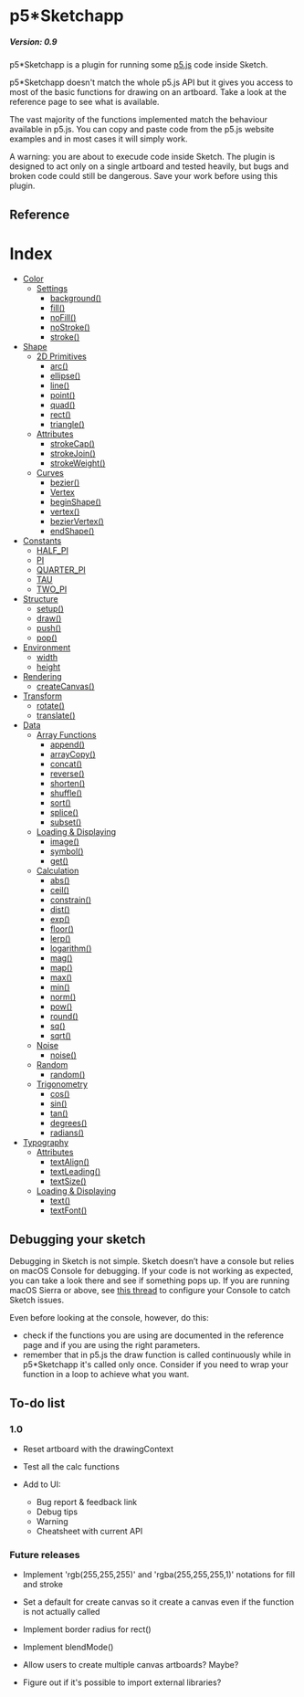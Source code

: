 # p5*Sketchapp
##### Version: 0.9

p5*Sketchapp is a plugin for running some [p5.js](http://p5js.org/) code inside Sketch.

p5*Sketchapp doesn't match the whole p5.js API but it gives you access to most of the basic functions for drawing on an artboard. Take a look at the reference page to see what is available.

The vast majority of the functions implemented match the behaviour available in p5.js. You can copy and paste code from the p5.js website examples and in most cases it will simply work.

A warning: you are about to execude code inside Sketch. The plugin is designed to act only on a single artboard and tested heavily, but bugs and broken code could still be dangerous. Save your work before using this plugin.

## Reference

# Index
- [Color](https://github.com/jacopocolo/p5-sketchplugin/blob/master/cheatsheet.md#color)
  * [Settings](https://github.com/jacopocolo/p5-sketchplugin/blob/master/cheatsheet.md#settings)
    + [background()](https://github.com/jacopocolo/p5-sketchplugin/blob/master/cheatsheet.md#backgroundcolor)
    + [fill()](https://github.com/jacopocolo/p5-sketchplugin/blob/master/cheatsheet.md#fillcolor)
    + [noFill()](https://github.com/jacopocolo/p5-sketchplugin/blob/master/cheatsheet.md#nofill)
    + [noStroke()](https://github.com/jacopocolo/p5-sketchplugin/blob/master/cheatsheet.md#nostroke)
    + [stroke()](https://github.com/jacopocolo/p5-sketchplugin/blob/master/cheatsheet.md#strokecolor)
- [Shape](https://github.com/jacopocolo/p5-sketchplugin/blob/master/cheatsheet.md#shape)
  * [2D Primitives](https://github.com/jacopocolo/p5-sketchplugin/blob/master/cheatsheet.md#2d-primitives)
    + [arc()](https://github.com/jacopocolo/p5-sketchplugin/blob/master/cheatsheet.md#arcxywhstartstop)
    + [ellipse()](https://github.com/jacopocolo/p5-sketchplugin/blob/master/cheatsheet.md#ellipsexywh)
    + [line()](https://github.com/jacopocolo/p5-sketchplugin/blob/master/cheatsheet.md#linex1y1x2y2)
    + [point()](https://github.com/jacopocolo/p5-sketchplugin/blob/master/cheatsheet.md#pointx1y1)
    + [quad()](https://github.com/jacopocolo/p5-sketchplugin/blob/master/cheatsheet.md#quadx1y1x2y2x3y3x4y4)
    + [rect()](https://github.com/jacopocolo/p5-sketchplugin/blob/master/cheatsheet.md#rectxywh)
    + [triangle()](https://github.com/jacopocolo/p5-sketchplugin/blob/master/cheatsheet.md#trianglex1y1x2y2x3y3)
  * [Attributes](https://github.com/jacopocolo/p5-sketchplugin/blob/master/cheatsheet.md#attributes)
    + [strokeCap()](https://github.com/jacopocolo/p5-sketchplugin/blob/master/cheatsheet.md#strokecapcap)
    + [strokeJoin()](https://github.com/jacopocolo/p5-sketchplugin/blob/master/cheatsheet.md#strokejoinjoin)
    + [strokeWeight()](https://github.com/jacopocolo/p5-sketchplugin/blob/master/cheatsheet.md#strokeweightn)
  * [Curves](https://github.com/jacopocolo/p5-sketchplugin/blob/master/cheatsheet.md#curves)
    + [bezier()](https://github.com/jacopocolo/p5-sketchplugin/blob/master/cheatsheet.md#bezierx1y1x2y2x3y3x4y4)
    + [Vertex](https://github.com/jacopocolo/p5-sketchplugin/blob/master/cheatsheet.md#vertex)
    + [beginShape()](https://github.com/jacopocolo/p5-sketchplugin/blob/master/cheatsheet.md#beginshape)
    + [vertex()](https://github.com/jacopocolo/p5-sketchplugin/blob/master/cheatsheet.md#vertexx1x1)
    + [bezierVertex()](https://github.com/jacopocolo/p5-sketchplugin/blob/master/cheatsheet.md#beziervertexx2y2x3y3x4y4)
    + [endShape()](https://github.com/jacopocolo/p5-sketchplugin/blob/master/cheatsheet.md#endshapeclose)
- [Constants](https://github.com/jacopocolo/p5-sketchplugin/blob/master/cheatsheet.md#constants)
    + [HALF_PI](https://github.com/jacopocolo/p5-sketchplugin/blob/master/cheatsheet.md#half_pi)
    + [PI](https://github.com/jacopocolo/p5-sketchplugin/blob/master/cheatsheet.md#pi)
    + [QUARTER_PI](https://github.com/jacopocolo/p5-sketchplugin/blob/master/cheatsheet.md#quarter_pi)
    + [TAU](https://github.com/jacopocolo/p5-sketchplugin/blob/master/cheatsheet.md#tau)
    + [TWO_PI](https://github.com/jacopocolo/p5-sketchplugin/blob/master/cheatsheet.md#two_pi)
- [Structure](https://github.com/jacopocolo/p5-sketchplugin/blob/master/cheatsheet.md#structure)
    + [setup()](https://github.com/jacopocolo/p5-sketchplugin/blob/master/cheatsheet.md#setup)
    + [draw()](https://github.com/jacopocolo/p5-sketchplugin/blob/master/cheatsheet.md#draw)
    + [push()](https://github.com/jacopocolo/p5-sketchplugin/blob/master/cheatsheet.md#push)
    + [pop()](https://github.com/jacopocolo/p5-sketchplugin/blob/master/cheatsheet.md#pop)
- [Environment](https://github.com/jacopocolo/p5-sketchplugin/blob/master/cheatsheet.md#environment)
    + [width](https://github.com/jacopocolo/p5-sketchplugin/blob/master/cheatsheet.md#width)
    + [height](https://github.com/jacopocolo/p5-sketchplugin/blob/master/cheatsheet.md#height)
- [Rendering](https://github.com/jacopocolo/p5-sketchplugin/blob/master/cheatsheet.md#rendering)
    + [createCanvas()](https://github.com/jacopocolo/p5-sketchplugin/blob/master/cheatsheet.md#createcanvas)
- [Transform](https://github.com/jacopocolo/p5-sketchplugin/blob/master/cheatsheet.md#transform)
    + [rotate()](https://github.com/jacopocolo/p5-sketchplugin/blob/master/cheatsheet.md#rotateangle)
    + [translate()](https://github.com/jacopocolo/p5-sketchplugin/blob/master/cheatsheet.md#translatexy)
- [Data](https://github.com/jacopocolo/p5-sketchplugin/blob/master/cheatsheet.md#data)
  * [Array Functions](https://github.com/jacopocolo/p5-sketchplugin/blob/master/cheatsheet.md#array-functions)
    + [append()](https://github.com/jacopocolo/p5-sketchplugin/blob/master/cheatsheet.md#appendarrayvalue)
    + [arrayCopy()](https://github.com/jacopocolo/p5-sketchplugin/blob/master/cheatsheet.md#arraycopysrcsrcpositiondstdstpositionlength)
    + [concat()](https://github.com/jacopocolo/p5-sketchplugin/blob/master/cheatsheet.md#concatab)
    + [reverse()](https://github.com/jacopocolo/p5-sketchplugin/blob/master/cheatsheet.md#reverselist)
    + [shorten()](https://github.com/jacopocolo/p5-sketchplugin/blob/master/cheatsheet.md#shortenlist)
    + [shuffle()](https://github.com/jacopocolo/p5-sketchplugin/blob/master/cheatsheet.md#shufflearraybool)
    + [sort()](https://github.com/jacopocolo/p5-sketchplugin/blob/master/cheatsheet.md#sortlistcount)
    + [splice()](https://github.com/jacopocolo/p5-sketchplugin/blob/master/cheatsheet.md#splicelistvalueposition)
    + [subset()](https://github.com/jacopocolo/p5-sketchplugin/blob/master/cheatsheet.md#subsetliststartcount)
  * [Loading & Displaying](https://github.com/jacopocolo/p5-sketchplugin/blob/master/cheatsheet.md#loading--displaying)
    + [image()](https://github.com/jacopocolo/p5-sketchplugin/blob/master/cheatsheet.md#imagenamexy)
    + [symbol()](https://github.com/jacopocolo/p5-sketchplugin/blob/master/cheatsheet.md#symbolnamexy)
    + [get()](https://github.com/jacopocolo/p5-sketchplugin/blob/master/cheatsheet.md#geturl)
  * [Calculation](https://github.com/jacopocolo/p5-sketchplugin/blob/master/cheatsheet.md#calculation)
    + [abs()](https://github.com/jacopocolo/p5-sketchplugin/blob/master/cheatsheet.md#absn)
    + [ceil()](https://github.com/jacopocolo/p5-sketchplugin/blob/master/cheatsheet.md#ceiln)
    + [constrain()](https://github.com/jacopocolo/p5-sketchplugin/blob/master/cheatsheet.md#constrainnlowhigh)
    + [dist()](https://github.com/jacopocolo/p5-sketchplugin/blob/master/cheatsheet.md#distx1y1x2y2)
    + [exp()](https://github.com/jacopocolo/p5-sketchplugin/blob/master/cheatsheet.md#expn)
    + [floor()](https://github.com/jacopocolo/p5-sketchplugin/blob/master/cheatsheet.md#floorn)
    + [lerp()](https://github.com/jacopocolo/p5-sketchplugin/blob/master/cheatsheet.md#lerpstartstopamt)
    + [logarithm()](https://github.com/jacopocolo/p5-sketchplugin/blob/master/cheatsheet.md#logarithmn)
    + [mag()](https://github.com/jacopocolo/p5-sketchplugin/blob/master/cheatsheet.md#magab)
    + [map()](https://github.com/jacopocolo/p5-sketchplugin/blob/master/cheatsheet.md#mapvaluestart1stop1start2stop2)
    + [max()](https://github.com/jacopocolo/p5-sketchplugin/blob/master/cheatsheet.md#maxn0)
    + [min()](https://github.com/jacopocolo/p5-sketchplugin/blob/master/cheatsheet.md#minn0)
    + [norm()](https://github.com/jacopocolo/p5-sketchplugin/blob/master/cheatsheet.md#normvaluestartstop)
    + [pow()](https://github.com/jacopocolo/p5-sketchplugin/blob/master/cheatsheet.md#powne)
    + [round()](https://github.com/jacopocolo/p5-sketchplugin/blob/master/cheatsheet.md#roundn)
    + [sq()](https://github.com/jacopocolo/p5-sketchplugin/blob/master/cheatsheet.md#sqn)
    + [sqrt()](https://github.com/jacopocolo/p5-sketchplugin/blob/master/cheatsheet.md#sqrtn)
  * [Noise](https://github.com/jacopocolo/p5-sketchplugin/blob/master/cheatsheet.md#noise)
    + [noise()](https://github.com/jacopocolo/p5-sketchplugin/blob/master/cheatsheet.md#noisexyz)
  * [Random](https://github.com/jacopocolo/p5-sketchplugin/blob/master/cheatsheet.md#random)
    + [random()](https://github.com/jacopocolo/p5-sketchplugin/blob/master/cheatsheet.md#randomminmax)
  * [Trigonometry](https://github.com/jacopocolo/p5-sketchplugin/blob/master/cheatsheet.md#trigonometry)
    + [cos()](https://github.com/jacopocolo/p5-sketchplugin/blob/master/cheatsheet.md#cosangle)
    + [sin()](https://github.com/jacopocolo/p5-sketchplugin/blob/master/cheatsheet.md#sinangle)
    + [tan()](https://github.com/jacopocolo/p5-sketchplugin/blob/master/cheatsheet.md#tanangle)
    + [degrees()](https://github.com/jacopocolo/p5-sketchplugin/blob/master/cheatsheet.md#degreesangle)
    + [radians()](https://github.com/jacopocolo/p5-sketchplugin/blob/master/cheatsheet.md#radiansangle)
- [Typography](https://github.com/jacopocolo/p5-sketchplugin/blob/master/cheatsheet.md#typography)
  * [Attributes](https://github.com/jacopocolo/p5-sketchplugin/blob/master/cheatsheet.md#attributes1)
    + [textAlign()](https://github.com/jacopocolo/p5-sketchplugin/blob/master/cheatsheet.md#textalignhorizalign)
    + [textLeading()](https://github.com/jacopocolo/p5-sketchplugin/blob/master/cheatsheet.md#textleadingn)
    + [textSize()](https://github.com/jacopocolo/p5-sketchplugin/blob/master/cheatsheet.md#textsizesize)
  * [Loading & Displaying](https://github.com/jacopocolo/p5-sketchplugin/blob/master/cheatsheet.md#loading--displaying-1)
    + [text()](https://github.com/jacopocolo/p5-sketchplugin/blob/master/cheatsheet.md#textstrxyx2y2)
    + [textFont()](https://github.com/jacopocolo/p5-sketchplugin/blob/master/cheatsheet.md#textfontfontname)

## Debugging your sketch
Debugging in Sketch is not simple. Sketch doesn’t have a console but relies on macOS Console for debugging. If your code is not working as expected, you can take a look there and see if something pops up. If you are running macOS Sierra or above, see [this thread](http://sketchplugins.com/d/50-i-can-t-get-anymore-debugging-from-console-app-system-log) to configure your Console to catch Sketch issues.

Even before looking at the console, however, do this:
- check if the functions you are using are documented in the reference page and if you are using the right parameters.
- remember that in p5.js the draw function is called continuously while in p5*Sketchapp it's called only once. Consider if you need to wrap your function in a loop to achieve what you want.

## To-do list

### 1.0
- Reset artboard with the drawingContext

- Test all the calc functions

- Add to UI:
  - Bug report & feedback link
  - Debug tips
  - Warning
  - Cheatsheet with current API

### Future releases

- Implement 'rgb(255,255,255)' and 'rgba(255,255,255,1)' notations for fill and stroke

- Set a default for create canvas so it create a canvas even if the function is not actually called

- Implement border radius for rect()

- Implement blendMode()

- Allow users to create multiple canvas artboards? Maybe?

- Figure out if it's possible to import external libraries?
